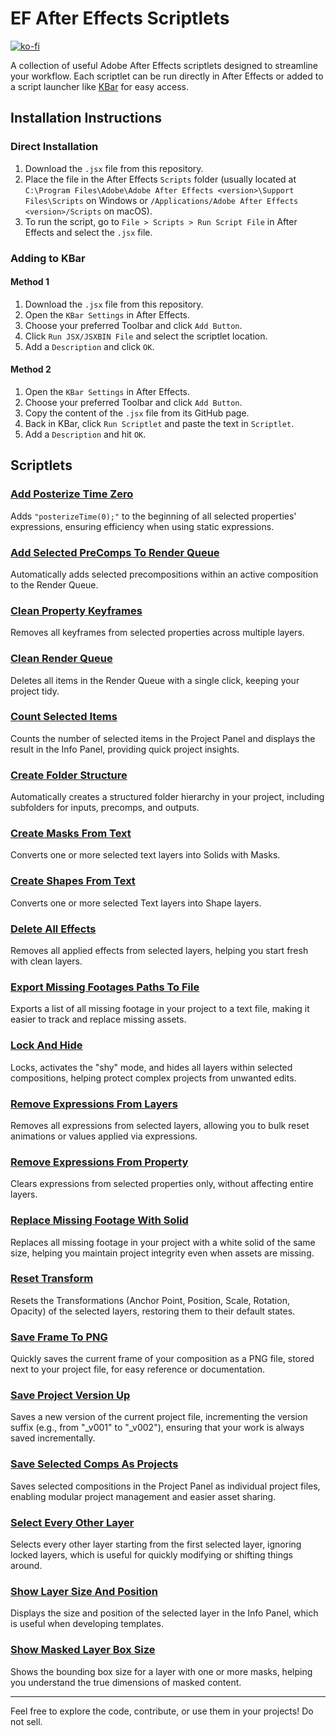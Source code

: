 # EF After Effects Scriptlets

[![ko-fi](https://ko-fi.com/img/githubbutton_sm.svg)](https://ko-fi.com/M4M212BC7C)

A collection of useful Adobe After Effects scriptlets designed to streamline your workflow. Each scriptlet can be run directly in After Effects or added to a script launcher like [KBar](https://aescripts.com/kbar/) for easy access.

## Installation Instructions

### Direct Installation
1. Download the `.jsx` file from this repository.
2. Place the file in the After Effects `Scripts` folder (usually located at `C:\Program Files\Adobe\Adobe After Effects <version>\Support Files\Scripts` on Windows or `/Applications/Adobe After Effects <version>/Scripts` on macOS).
3. To run the script, go to `File > Scripts > Run Script File` in After Effects and select the `.jsx` file.

### Adding to KBar
#### Method 1
1. Download the `.jsx` file from this repository.
2. Open the `KBar Settings` in After Effects.
3. Choose your preferred Toolbar and click `Add Button`.
4. Click `Run JSX/JSXBIN File` and select the scriptlet location.
5. Add a `Description` and click `OK`.
#### Method 2
1. Open the `KBar Settings` in After Effects.
2. Choose your preferred Toolbar and click `Add Button`.
3. Copy the content of the `.jsx` file from its GitHub page.
4. Back in KBar, click `Run Scriptlet` and paste the text in `Scriptlet`.
5. Add a `Description` and hit `OK`.

## Scriptlets

### [Add Posterize Time Zero](https://github.com/evefalcao/EF_After-Effects-Scriptlets/blob/main/EF_AddPosterizeTimeZero.jsx)
   Adds `"posterizeTime(0);"` to the beginning of all selected properties' expressions, ensuring efficiency when using static expressions.

### [Add Selected PreComps To Render Queue](https://github.com/evefalcao/EF_After-Effects-Scriptlets/blob/main/EF_AddSelectedPreCompsToRenderQueue.jsx)
   Automatically adds selected precompositions within an active composition to the Render Queue.

### [Clean Property Keyframes](https://github.com/evefalcao/EF_After-Effects-Scriptlets/blob/main/EF_CleanPropertyKeyframes.jsx)
   Removes all keyframes from selected properties across multiple layers.

### [Clean Render Queue](https://github.com/evefalcao/EF_After-Effects-Scriptlets/blob/main/EF_CleanRenderQueue.jsx)
   Deletes all items in the Render Queue with a single click, keeping your project tidy.

### [Count Selected Items](https://github.com/evefalcao/EF_After-Effects-Scriptlets/blob/main/EF_CountSelectedItems.jsx)
   Counts the number of selected items in the Project Panel and displays the result in the Info Panel, providing quick project insights.

### [Create Folder Structure](https://github.com/evefalcao/EF_After-Effects-Scriptlets/blob/main/EF_CreateFolderStructure.jsx)
   Automatically creates a structured folder hierarchy in your project, including subfolders for inputs, precomps, and outputs.

### [Create Masks From Text](https://github.com/evefalcao/EF_After-Effects-Scriptlets/blob/main/EF_CreateMasksFromText.jsx)
   Converts one or more selected text layers into Solids with Masks.

### [Create Shapes From Text](https://github.com/evefalcao/EF_After-Effects-Scriptlets/blob/main/EF_CreateShapesFromText.jsx)
   Converts one or more selected Text layers into Shape layers.

### [Delete All Effects](https://github.com/evefalcao/EF_After-Effects-Scriptlets/blob/main/EF_DeleteAllEffects.jsx)
   Removes all applied effects from selected layers, helping you start fresh with clean layers.

### [Export Missing Footages Paths To File](https://github.com/evefalcao/EF_After-Effects-Scriptlets/blob/main/EF_ExportMissingFootagesPathsToFile.jsx)
   Exports a list of all missing footage in your project to a text file, making it easier to track and replace missing assets.

### [Lock And Hide](https://github.com/evefalcao/EF_After-Effects-Scriptlets/blob/main/EF_LockAndHide.jsx)
   Locks, activates the "shy" mode, and hides all layers within selected compositions, helping protect complex projects from unwanted edits.

### [Remove Expressions From Layers](https://github.com/evefalcao/EF_After-Effects-Scriptlets/blob/main/EF_RemoveExpressionsFromLayers.jsx)
   Removes all expressions from selected layers, allowing you to bulk reset animations or values applied via expressions.

### [Remove Expressions From Property](https://github.com/evefalcao/EF_After-Effects-Scriptlets/blob/main/EF_RemoveExpressionsFromProperty.jsx)
   Clears expressions from selected properties only, without affecting entire layers.

### [Replace Missing Footage With Solid](https://github.com/evefalcao/EF_After-Effects-Scriptlets/blob/main/EF_ReplaceMissingFootageWithSolid.jsx)
   Replaces all missing footage in your project with a white solid of the same size, helping you maintain project integrity even when assets are missing.

### [Reset Transform](https://github.com/evefalcao/EF_After-Effects-Scriptlets/blob/main/EF_ResetTransform.jsx)
   Resets the Transformations (Anchor Point, Position, Scale, Rotation, Opacity) of the selected layers, restoring them to their default states.

### [Save Frame To PNG](https://github.com/evefalcao/EF_After-Effects-Scriptlets/blob/main/EF_SaveFrameToPNG.jsx)
   Quickly saves the current frame of your composition as a PNG file, stored next to your project file, for easy reference or documentation.

### [Save Project Version Up](https://github.com/evefalcao/EF_After-Effects-Scriptlets/blob/main/EF_SaveProjectVersionUp.jsx)
   Saves a new version of the current project file, incrementing the version suffix (e.g., from "_v001" to "_v002"), ensuring that your work is always saved incrementally.

### [Save Selected Comps As Projects](https://github.com/evefalcao/EF_After-Effects-Scriptlets/blob/main/EF_SaveSelectedCompsAsProjects.jsx)
   Saves selected compositions in the Project Panel as individual project files, enabling modular project management and easier asset sharing.

### [Select Every Other Layer](https://github.com/evefalcao/EF_After-Effects-Scriptlets/blob/main/EF_SelectEveryOtherLayer.jsx)
   Selects every other layer starting from the first selected layer, ignoring locked layers, which is useful for quickly modifying or shifting things around.

### [Show Layer Size And Position](https://github.com/evefalcao/EF_After-Effects-Scriptlets/blob/main/EF_ShowLayerSizeAndPosition.jsx)
   Displays the size and position of the selected layer in the Info Panel, which is useful when developing templates.

### [Show Masked Layer Box Size](https://github.com/evefalcao/EF_After-Effects-Scriptlets/blob/main/EF_ShowMaskedLayerBoxSize.jsx)
   Shows the bounding box size for a layer with one or more masks, helping you understand the true dimensions of masked content.

---

Feel free to explore the code, contribute, or use them in your projects! Do not sell.
